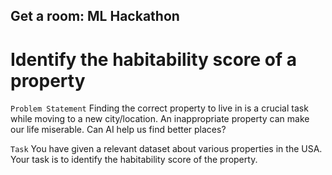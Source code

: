 ## Get a room: ML Hackathon

# Identify the habitability score of a property

`Problem Statement`
Finding the correct property to live in is a crucial task while moving to a new city/location. An inappropriate property can make our life miserable. Can AI help us find better places?

`Task`
You have given a relevant dataset about various properties in the USA. Your task is to identify the habitability score of the property.   
